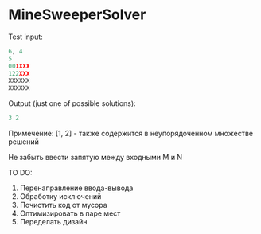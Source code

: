 # MineSweeperSolver

Test input:
```python
6, 4
5
001XXX
122XXX
XXXXXX
XXXXXX
```
Output (just one of possible solutions):
```python
3 2
```
Примечение: [1, 2] - также содержится в неупорядоченном множестве решений

Не забыть ввести запятую между входными M и N

TO DO:
1) Перенаправление ввода-вывода
2) Обработку исключений
3) Почистить код от мусора
4) Оптимизировать в паре мест
5) Переделать дизайн
